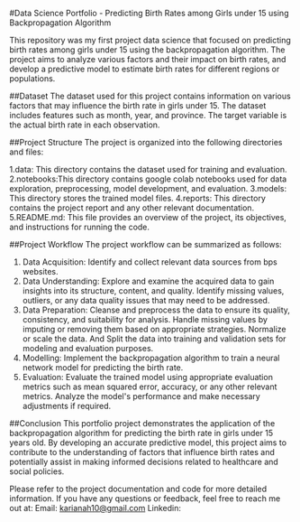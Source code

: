 #Data Science Portfolio - Predicting Birth Rates among Girls under 15 using Backpropagation Algorithm

This repository was my first project data science that focused on predicting birth rates among girls under 15 using the backpropagation algorithm. The project aims to analyze various factors and their impact on birth rates, and develop a predictive model to estimate birth rates for different regions or populations.

##Dataset
The dataset used for this project contains information on various factors that may influence the birth rate in girls under 15. The dataset includes features such as month, year, and province. The target variable is the actual birth rate in each observation.

##Project Structure
The project is organized into the following directories and files:
  
1.data: This directory contains the dataset used for training and evaluation.
2.notebooks:This directory contains google colab notebooks used for data exploration, preprocessing, model development, and evaluation.
3.models: This directory stores the trained model files.
4.reports: This directory contains the project report and any other relevant documentation.
5.README.md: This file provides an overview of the project, its objectives, and instructions for running the code.

##Project Workflow
The project workflow can be summarized as follows:

1. Data Acquisition: Identify and collect relevant data sources from bps websites.
2. Data Understanding: Explore and examine the acquired data to gain insights into its structure, content, and quality. Identify missing values, outliers, or any data quality issues that may need to be addressed.
3. Data Preparation: Cleanse and preprocess the data to ensure its quality, consistency, and suitability for analysis. Handle missing values by imputing or removing them based on appropriate strategies. Normalize or scale the data. And Split the data into training and validation sets for modeling and evaluation purposes.
4. Modelling: Implement the backpropagation algorithm to train a neural network model for predicting the birth rate. 
5. Evaluation: Evaluate the trained model using appropriate evaluation metrics such as mean squared error, accuracy, or any other relevant metrics. Analyze the model's performance and make necessary adjustments if required.

##Conclusion
This portfolio project demonstrates the application of the backpropagation algorithm for predicting the birth rate in girls under 15 years old. By developing an accurate predictive model, this project aims to contribute to the understanding of factors that influence birth rates and potentially assist in making informed decisions related to healthcare and social policies.

Please refer to the project documentation and code for more detailed information. If you have any questions or feedback, feel free to reach me out at:
Email: karianah10@gmail.com
Linkedin: 

